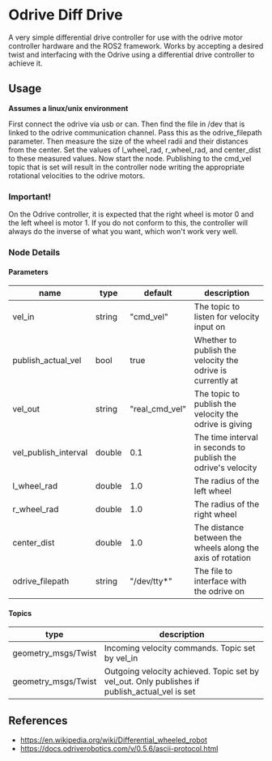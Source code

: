 
# Odrive Diff Drive

A very simple differential drive controller for use with the odrive
motor controller hardware and the ROS2 framework. Works by accepting
a desired twist and interfacing with the Odrive using a differential
drive controller to achieve it.

## Usage

**Assumes a linux/unix environment**   

First connect the odrive via usb or can. Then find the file in /dev that is linked to the
odrive communication channel. Pass this as the odrive_filepath parameter. Then measure
the size of the wheel radii and their distances from the center. Set the values of
l_wheel_rad, r_wheel_rad, and center_dist to these measured values. Now start the node.
Publishing to the cmd_vel topic that is set will result in the controller node writing
the appropriate rotational velocities to the odrive motors.

### Important!

On the Odrive controller, it is expected that the right wheel is motor 0 and the
left wheel is motor 1. If you do not conform to this, the controller will always
do the inverse of what you want, which won't work very well.

### Node Details

#### Parameters

| name                 | type   | default        | description                                                   |
|----------------------|--------|----------------|---------------------------------------------------------------|
| vel_in               | string | "cmd_vel"      | The topic to listen for velocity input on                     |
| publish_actual_vel   | bool   | true           | Whether to publish the velocity the odrive is currently at    |
| vel_out              | string | "real_cmd_vel" | The topic to publish the velocity the odrive is giving        |
| vel_publish_interval | double | 0.1            | The time interval in seconds to publish the odrive's velocity |
| l_wheel_rad          | double | 1.0            | The radius of the left wheel                                  | 
| r_wheel_rad          | double | 1.0            | The radius of the right wheel                                 | 
| center_dist          | double | 1.0            | The distance between the wheels along the axis of rotation    |
| odrive_filepath      | string | "/dev/tty*"    | The file to interface with the odrive on                      |

#### Topics

| type                | description                                                                                   |
|---------------------|-----------------------------------------------------------------------------------------------|
| geometry_msgs/Twist | Incoming velocity commands. Topic set by vel_in                                               |
| geometry_msgs/Twist | Outgoing velocity achieved. Topic set by vel_out. Only publishes if publish_actual_vel is set |

## References

* https://en.wikipedia.org/wiki/Differential_wheeled_robot
* https://docs.odriverobotics.com/v/0.5.6/ascii-protocol.html

